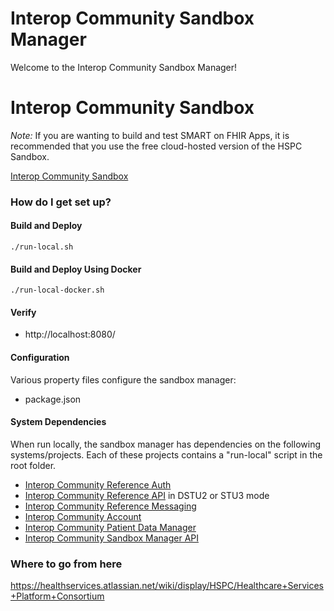# Interop Community Sandbox Manager

Welcome to the Interop Community Sandbox Manager!  

# Interop Community Sandbox

*Note:* If you are wanting to build and test SMART on FHIR Apps, it is recommended that you use the free cloud-hosted version of the HSPC Sandbox.

[Interop Community Sandbox](https://sandbox.interop.community)

### How do I get set up? ###

#### Build and Deploy ####
    ./run-local.sh

#### Build and Deploy Using Docker ####
    ./run-local-docker.sh

#### Verify

* http://localhost:8080/

#### Configuration ####

Various property files configure the sandbox manager:

 * package.json

#### System Dependencies ####
When run locally, the sandbox manager has dependencies on the following systems/projects.  Each of these projects contains a "run-local" script in the root folder.

 * [Interop Community Reference Auth](https://bitbucket.org/hspconsortium/reference-auth)
 * [Interop Community Reference API](https://bitbucket.org/hspconsortium/reference-api) in DSTU2 or STU3 mode
 * [Interop Community Reference Messaging](https://bitbucket.org/hspconsortium/reference-messaging)
 * [Interop Community Account](https://bitbucket.org/hspconsortium/account)
 * [Interop Community Patient Data Manager](https://bitbucket.org/hspconsortium/patient-data-manager)
 * [Interop Community Sandbox Manager API](https://bitbucket.org/hspconsortium/sandbox-manager-api)

### Where to go from here ###
https://healthservices.atlassian.net/wiki/display/HSPC/Healthcare+Services+Platform+Consortium
